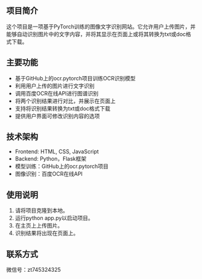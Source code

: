 ## 项目简介

这个项目是一项基于PyTorch训练的图像文字识别网站。它允许用户上传图片，并能够自动识别图片中的文字内容，并将其显示在页面上或将其转换为txt或doc格式下载。

## 主要功能

- 基于GitHub上的ocr.pytorch项目训练OCR识别模型
- 利用用户上传的图片进行文字识别
- 调用百度OCR在线API进行图谱识别
- 将两个识别结果进行对比，并展示在页面上
- 支持将识别结果转换为txt或doc格式下载
- 提供用户界面可修改识别内容的选项


## 技术架构

- Frontend: HTML, CSS, JavaScript
- Backend: Python，Flask框架
- 模型训练：GitHub上的ocr.pytorch项目
- 图像识别：百度OCR在线API


## 使用说明

1. 请将项目克隆到本地。
2. 运行python app.py以启动项目。
3. 在主页上上传图片。
4. 识别结果将出现在页面上。


## 联系方式

微信号：zt745324325